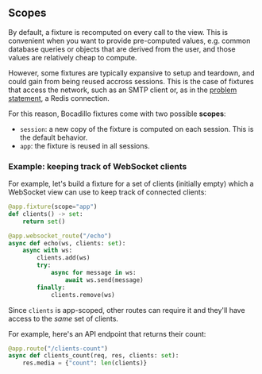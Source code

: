 ## Scopes

By default, a fixture is recomputed on every call to the view. This is convenient when you want to provide pre-computed values, e.g. common database queries or objects that are derived from the user, and those values are relatively cheap to compute.

However, some fixtures are typically expansive to setup and teardown, and could gain from being reused accross sessions. This is the case of fixtures that access the network, such as an SMTP client or, as in the [problem statement](#problem-statement), a Redis connection.

For this reason, Bocadillo fixtures come with two possible **scopes**:

- `session`: a new copy of the fixture is computed on each session. This is the default behavior.
- `app`: the fixture is reused in all sessions.

### Example: keeping track of WebSocket clients

For example, let's build a fixture for a set of clients (initially empty) which a WebSocket view can use to keep track of connected clients:

```python
@app.fixture(scope="app")
def clients() -> set:
    return set()

@app.websocket_route("/echo")
async def echo(ws, clients: set):
    async with ws:
        clients.add(ws)
        try:
            async for message in ws:
                await ws.send(message)
        finally:
            clients.remove(ws)
```

Since `clients` is app-scoped, other routes can require it and they'll have access to the _same_ set of clients.

For example, here's an API endpoint that returns their count:

```python
@app.route("/clients-count")
async def clients_count(req, res, clients: set):
    res.media = {"count": len(clients)}
```
